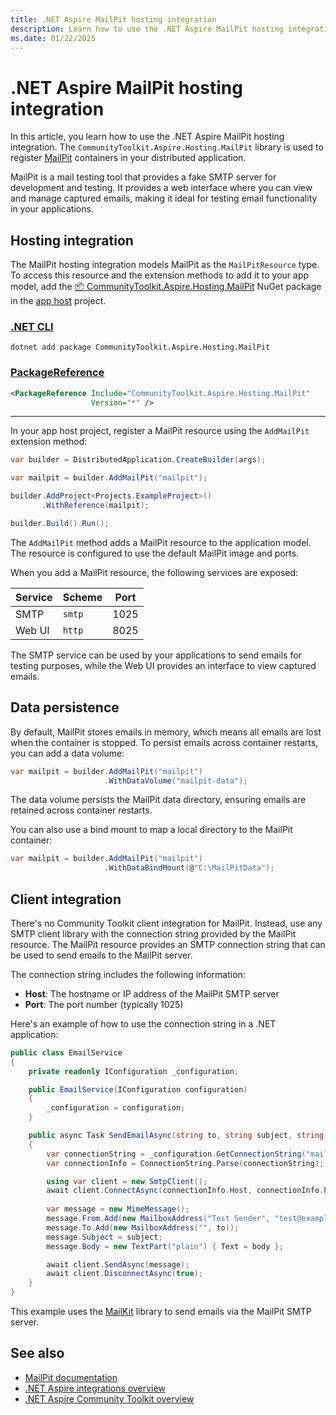 ```yaml
---
title: .NET Aspire MailPit hosting integration
description: Learn how to use the .NET Aspire MailPit hosting integration to add MailPit containers to your distributed application.
ms.date: 01/22/2025
---
```


# .NET Aspire MailPit hosting integration

In this article, you learn how to use the .NET Aspire MailPit hosting integration. The `CommunityToolkit.Aspire.Hosting.MailPit` library is used to register [MailPit](https://mailpit.axllent.org/) containers in your distributed application.

MailPit is a mail testing tool that provides a fake SMTP server for development and testing. It provides a web interface where you can view and manage captured emails, making it ideal for testing email functionality in your applications.

## Hosting integration

The MailPit hosting integration models MailPit as the `MailPitResource` type. To access this resource and the extension methods to add it to your app model, add the [📦 CommunityToolkit.Aspire.Hosting.MailPit](https://nuget.org/packages/CommunityToolkit.Aspire.Hosting.MailPit) NuGet package in the [app host](../fundamentals/app-host-overview.md) project.

### [.NET CLI](#tab/dotnet-cli)

```dotnetcli
dotnet add package CommunityToolkit.Aspire.Hosting.MailPit
```

### [PackageReference](#tab/package-reference)

```xml
<PackageReference Include="CommunityToolkit.Aspire.Hosting.MailPit"
                  Version="*" />
```

---

In your app host project, register a MailPit resource using the `AddMailPit` extension method:

```csharp
var builder = DistributedApplication.CreateBuilder(args);

var mailpit = builder.AddMailPit("mailpit");

builder.AddProject<Projects.ExampleProject>()
       .WithReference(mailpit);

builder.Build().Run();
```

The `AddMailPit` method adds a MailPit resource to the application model. The resource is configured to use the default MailPit image and ports.

When you add a MailPit resource, the following services are exposed:

| Service | Scheme | Port |
|---------|--------|------|
| SMTP | `smtp` | 1025 |
| Web UI | `http` | 8025 |

The SMTP service can be used by your applications to send emails for testing purposes, while the Web UI provides an interface to view captured emails.

## Data persistence

By default, MailPit stores emails in memory, which means all emails are lost when the container is stopped. To persist emails across container restarts, you can add a data volume:

```csharp
var mailpit = builder.AddMailPit("mailpit")
                     .WithDataVolume("mailpit-data");
```

The data volume persists the MailPit data directory, ensuring emails are retained across container restarts.

You can also use a bind mount to map a local directory to the MailPit container:

```csharp
var mailpit = builder.AddMailPit("mailpit")
                     .WithDataBindMount(@"C:\MailPitData");
```

## Client integration

There's no Community Toolkit client integration for MailPit. Instead, use any SMTP client library with the connection string provided by the MailPit resource. The MailPit resource provides an SMTP connection string that can be used to send emails to the MailPit server.

The connection string includes the following information:

- **Host**: The hostname or IP address of the MailPit SMTP server
- **Port**: The port number (typically 1025)

Here's an example of how to use the connection string in a .NET application:

```csharp
public class EmailService
{
    private readonly IConfiguration _configuration;

    public EmailService(IConfiguration configuration)
    {
        _configuration = configuration;
    }

    public async Task SendEmailAsync(string to, string subject, string body)
    {
        var connectionString = _configuration.GetConnectionString("mailpit");
        var connectionInfo = ConnectionString.Parse(connectionString);

        using var client = new SmtpClient();
        await client.ConnectAsync(connectionInfo.Host, connectionInfo.Port, SecureSocketOptions.None);
        
        var message = new MimeMessage();
        message.From.Add(new MailboxAddress("Test Sender", "test@example.com"));
        message.To.Add(new MailboxAddress("", to));
        message.Subject = subject;
        message.Body = new TextPart("plain") { Text = body };

        await client.SendAsync(message);
        await client.DisconnectAsync(true);
    }
}
```

This example uses the [MailKit](https://nuget.org/packages/MailKit) library to send emails via the MailPit SMTP server.

## See also

- [MailPit documentation](https://mailpit.axllent.org/)
- [.NET Aspire integrations overview](../fundamentals/integrations-overview.md)
- [.NET Aspire Community Toolkit overview](overview.md)
